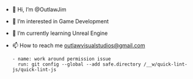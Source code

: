 - 👋 Hi, I’m @OutlawJim
- 👀 I’m interested in Game Development
- 🌱 I’m currently learning Unreal Engine 
- 📫 How to reach me outlawvisualstudios@gmail.com

      - name: work around permission issue
        run: git config --global --add safe.directory /__w/quick-lint-js/quick-lint-js


<!---
OutlawJim/OutlawJim is a ✨ special ✨ repository because its `README.md` (this file) appears on your GitHub profile.
You can click the Preview link to take a look at your changes.
--->
